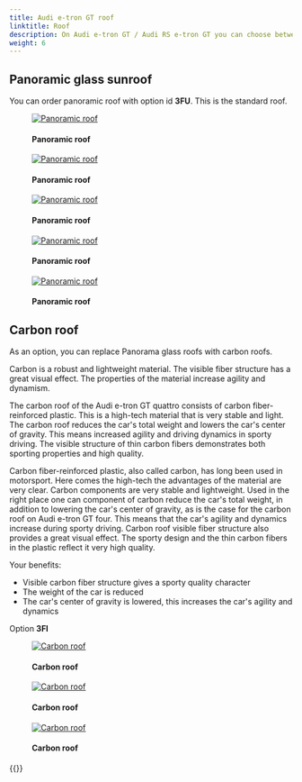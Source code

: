 ```yaml
---
title: Audi e-tron GT roof
linktitle: Roof
description: On Audi e-tron GT / Audi RS e-tron GT you can choose between two types of roofs.
weight: 6
---
```

<!-- markdownlint-disable MD033 -->

## Panoramic glass sunroof

You can order panoramic roof with option id **3FU**. This is the standard roof.

<figure>
    <a href="https://media.electrichasgoneaudi.net/multimedia/models/e-tron-gt/exterior/roof/panoramic_roof_1.jpg">
        <img src="https://media.electrichasgoneaudi.net/multimedia/models/e-tron-gt/exterior/roof/panoramic_roof_1s.jpg" alt="Panoramic roof" title="Panoramic roof">
    </a>
    <figcaption><h4>Panoramic roof</h4></figcaption>
</figure>

<figure>
    <a href="https://media.electrichasgoneaudi.net/multimedia/models/e-tron-gt/exterior/roof/panoramic_roof_2.jpg">
        <img src="https://media.electrichasgoneaudi.net/multimedia/models/e-tron-gt/exterior/roof/panoramic_roof_2s.jpg" alt="Panoramic roof" title="Panoramic roof">
    </a>
    <figcaption><h4>Panoramic roof</h4></figcaption>
</figure>

<figure>
    <a href="https://media.electrichasgoneaudi.net/multimedia/models/e-tron-gt/exterior/roof/panoramic_roof_3.jpg">
        <img src="https://media.electrichasgoneaudi.net/multimedia/models/e-tron-gt/exterior/roof/panoramic_roof_3s.jpg" alt="Panoramic roof" title="Panoramic roof">
    </a>
    <figcaption><h4>Panoramic roof</h4></figcaption>
</figure>

<figure>
    <a href="https://media.electrichasgoneaudi.net/multimedia/models/e-tron-gt/exterior/roof/panoramic_roof_4.jpg">
        <img src="https://media.electrichasgoneaudi.net/multimedia/models/e-tron-gt/exterior/roof/panoramic_roof_4s.jpg" alt="Panoramic roof" title="Panoramic roof">
    </a>
    <figcaption><h4>Panoramic roof</h4></figcaption>
</figure>

<figure>
    <a href="https://media.electrichasgoneaudi.net/multimedia/models/e-tron-gt/exterior/roof/panoramic_roof_5.jpg">
        <img src="https://media.electrichasgoneaudi.net/multimedia/models/e-tron-gt/exterior/roof/panoramic_roof_5s.jpg" alt="Panoramic roof" title="Panoramic roof">
    </a>
    <figcaption><h4>Panoramic roof</h4></figcaption>
</figure>

## Carbon roof

As an option, you can replace Panorama glass roofs with carbon roofs.

Carbon is a robust and lightweight material. The visible fiber structure has a great visual effect. The properties of the material increase
agility and dynamism.

The carbon roof of the Audi e-tron GT quattro consists of carbon fiber-reinforced plastic. This is a high-tech material that is
very stable and light. The carbon roof reduces the car's total weight and lowers the car's center of gravity. This means increased agility and
driving dynamics in sporty driving. The visible structure of thin carbon fibers demonstrates both sporting properties
and high quality.

Carbon fiber-reinforced plastic, also called carbon, has long been used in motorsport. Here comes the high-tech
the advantages of the material are very clear. Carbon components are very stable and lightweight. Used in the right place one can
component of carbon reduce the car's total weight, in addition to lowering the car's center of gravity, as is the case for the carbon roof on
Audi e-tron GT four. This means that the car's agility and dynamics increase during sporty driving. Carbon roof visible
fiber structure also provides a great visual effect. The sporty design and the thin carbon fibers in the plastic reflect it
very high quality.

Your benefits:

- Visible carbon fiber structure gives a sporty quality character
- The weight of the car is reduced
- The car's center of gravity is lowered, this increases the car's agility and dynamics

Option **3FI**

<figure>
    <a href="https://media.electrichasgoneaudi.net/multimedia/models/e-tron-gt/exterior/roof/carbon_roof_1.jpg">
        <img src="https://media.electrichasgoneaudi.net/multimedia/models/e-tron-gt/exterior/roof/carbon_roof_1s.jpg" alt="Carbon roof" title="Carbon roof">
    </a>
    <figcaption><h4>Carbon roof</h4></figcaption>
</figure>

<figure>
    <a href="https://media.electrichasgoneaudi.net/multimedia/models/e-tron-gt/exterior/roof/carbon_roof_2.jpg">
        <img src="https://media.electrichasgoneaudi.net/multimedia/models/e-tron-gt/exterior/roof/carbon_roof_2s.jpg" alt="Carbon roof" title="Carbon roof">
    </a>
    <figcaption><h4>Carbon roof</h4></figcaption>
</figure>

<figure>
    <a href="https://media.electrichasgoneaudi.net/multimedia/models/e-tron-gt/exterior/roof/carbon_roof_3.jpg">
        <img src="https://media.electrichasgoneaudi.net/multimedia/models/e-tron-gt/exterior/roof/carbon_roof_3s.jpg" alt="Carbon roof" title="Carbon roof">
    </a>
    <figcaption><h4>Carbon roof</h4></figcaption>
</figure>

{{<children description="true" />}}

